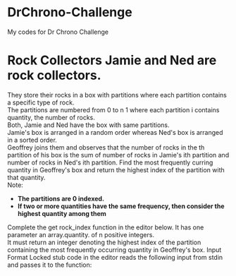 # DrChrono-Challenge
My codes for Dr Chrono Challenge
<!DOCTYPE html>
<html lang="en">
<body>
    <h1>Rock Collectors Jamie and Ned are rock collectors.</h1>
    <p>They store their rocks in a box with partitions where each partition contains a specific type of rock. <br>
    The partitions are numbered from 0 to n 1 where each partition i contains quantity, the number of rocks.<br>
    Both, Jamie and Ned have the box with same partitions.<br>
     Jamie's box is arranged in a random order whereas Ned's box is arranged in a sorted order.<br>
     Geoffrey joins them and observes that the number of rocks in the th partition of his box is the sum of number of rocks in Jamie's ith partition and number of rocks in Ned's ith partition. Find the most frequently curring quantity in Geoffrey's box and return the highest index of the partition with that quantity.<br>
        Note: <ul>
    <li><b> The partitions are 0 indexed.</b></li>
    <li><b> If two or more quantities have the same frequency, then consider the highest quantity among them</b></li>
    </ul>
  Complete the get rock_index function in the editor below. It has one parameter an array.quantity. of n positive integers.<br>
       It must return an integer denoting the highest index of the partition containing the most frequently occurring quantity in Geoffrey's box. Input Format Locked stub code in the editor reads the following input from stdin and passes it to the function:</p>
</body>
</html>
